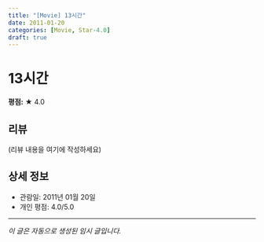 ```yaml
---
title: "[Movie] 13시간"
date: 2011-01-20
categories: [Movie, Star-4.0]
draft: true
---
```


# 13시간

**평점:** ★ 4.0

## 리뷰

(리뷰 내용을 여기에 작성하세요)

## 상세 정보

- 관람일: 2011년 01월 20일
- 개인 평점: 4.0/5.0

---

*이 글은 자동으로 생성된 임시 글입니다.*
